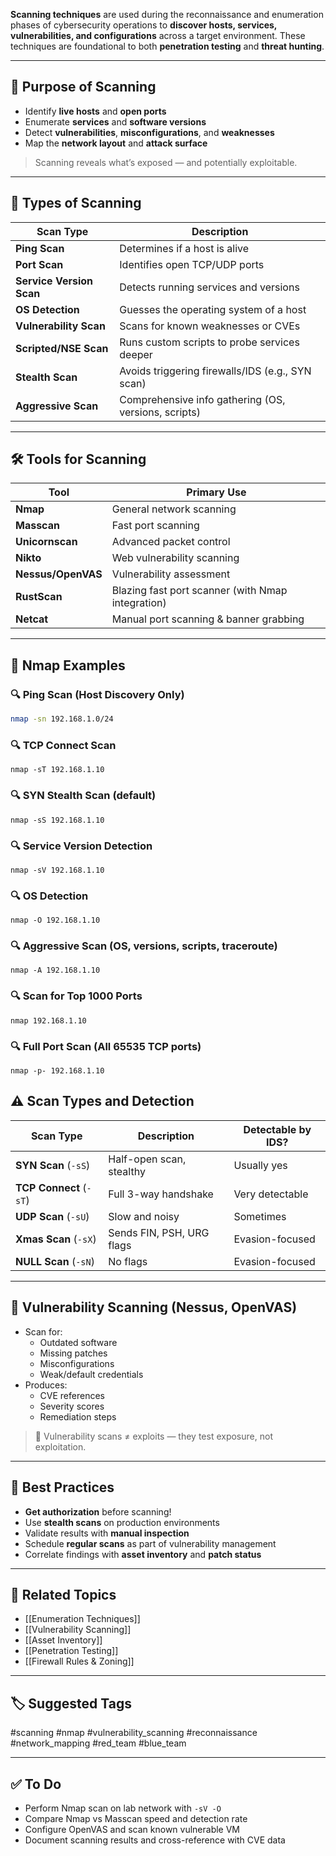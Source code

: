 **Scanning techniques** are used during the reconnaissance and enumeration phases of cybersecurity operations to **discover hosts, services, vulnerabilities, and configurations** across a target environment. These techniques are foundational to both **penetration testing** and **threat hunting**.

---

## 🎯 Purpose of Scanning

- Identify **live hosts** and **open ports**
- Enumerate **services** and **software versions**
- Detect **vulnerabilities**, **misconfigurations**, and **weaknesses**
- Map the **network layout** and **attack surface**

> Scanning reveals what’s exposed — and potentially exploitable.

---

## 🧱 Types of Scanning

| Scan Type               | Description                                     |
|--------------------------|-------------------------------------------------|
| **Ping Scan**             | Determines if a host is alive                  |
| **Port Scan**             | Identifies open TCP/UDP ports                  |
| **Service Version Scan**  | Detects running services and versions          |
| **OS Detection**          | Guesses the operating system of a host         |
| **Vulnerability Scan**    | Scans for known weaknesses or CVEs             |
| **Scripted/NSE Scan**     | Runs custom scripts to probe services deeper   |
| **Stealth Scan**          | Avoids triggering firewalls/IDS (e.g., SYN scan)|
| **Aggressive Scan**       | Comprehensive info gathering (OS, versions, scripts) |

---

## 🛠 Tools for Scanning

| Tool           | Primary Use                        |
|----------------|-------------------------------------|
| **Nmap**        | General network scanning           |
| **Masscan**     | Fast port scanning                 |
| **Unicornscan** | Advanced packet control            |
| **Nikto**       | Web vulnerability scanning         |
| **Nessus/OpenVAS** | Vulnerability assessment        |
| **RustScan**    | Blazing fast port scanner (with Nmap integration) |
| **Netcat**      | Manual port scanning & banner grabbing |

---

## 🧪 Nmap Examples

### 🔍 Ping Scan (Host Discovery Only)
```bash
nmap -sn 192.168.1.0/24
```

### 🔍 TCP Connect Scan
```
nmap -sT 192.168.1.10
```

### 🔍 SYN Stealth Scan (default)
```
nmap -sS 192.168.1.10
```

### 🔍 Service Version Detection
```
nmap -sV 192.168.1.10
```

### 🔍 OS Detection
```
nmap -O 192.168.1.10
```

### 🔍 Aggressive Scan (OS, versions, scripts, traceroute)
```
nmap -A 192.168.1.10
```

### 🔍 Scan for Top 1000 Ports
```
nmap 192.168.1.10
```

### 🔍 Full Port Scan (All 65535 TCP ports)
```
nmap -p- 192.168.1.10
```

## ⚠️ Scan Types and Detection

|Scan Type|Description|Detectable by IDS?|
|---|---|---|
|**SYN Scan** (`-sS`)|Half-open scan, stealthy|Usually yes|
|**TCP Connect** (`-sT`)|Full 3-way handshake|Very detectable|
|**UDP Scan** (`-sU`)|Slow and noisy|Sometimes|
|**Xmas Scan** (`-sX`)|Sends FIN, PSH, URG flags|Evasion-focused|
|**NULL Scan** (`-sN`)|No flags|Evasion-focused|

---

## 🧩 Vulnerability Scanning (Nessus, OpenVAS)

- Scan for:
    - Outdated software
    - Missing patches
    - Misconfigurations
    - Weak/default credentials
- Produces:
    - CVE references
    - Severity scores
    - Remediation steps

> 🎯 Vulnerability scans ≠ exploits — they test exposure, not exploitation.

---

## 🧠 Best Practices

- **Get authorization** before scanning!
- Use **stealth scans** on production environments
- Validate results with **manual inspection**
- Schedule **regular scans** as part of vulnerability management
- Correlate findings with **asset inventory** and **patch status**

---

## 🔗 Related Topics

- [[Enumeration Techniques]]
- [[Vulnerability Scanning]]
- [[Asset Inventory]]
- [[Penetration Testing]]
- [[Firewall Rules & Zoning]]

---

## 🏷 Suggested Tags

#scanning #nmap #vulnerability_scanning #reconnaissance #network_mapping #red_team #blue_team

---

## ✅ To Do

-  Perform Nmap scan on lab network with `-sV -O`
-  Compare Nmap vs Masscan speed and detection rate
-  Configure OpenVAS and scan known vulnerable VM
-  Document scanning results and cross-reference with CVE data
